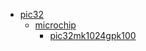 * [pic32](/pic32)
  * [microchip](/pic32/microchip)
    * [pic32mk1024gpk100](/pic32/microchip/pic32mk1024gpk100)
